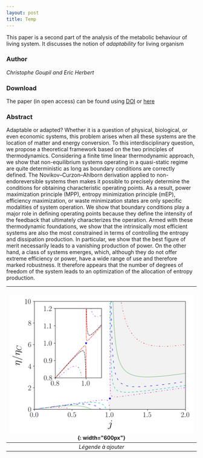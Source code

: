 ```yaml
---
layout: post
title: Temp
---
```


This paper is a second part of the analysis of the metabolic behaviour of living system.
It discusses the notion of *adaptability* for living organism


### Author

*Christophe Goupil and Eric Herbert*

### Download

The paper (in open access) can be found using [DOI](https://doi.org/10.3390/e22010029) or [here](https://www.mdpi.com/1099-4300/22/1/29)

### Abstract

Adaptable or adapted? Whether it is a question of physical, biological, or even economic systems, this problem arises when all these systems are the location of matter and energy conversion. To this interdisciplinary question, we propose a theoretical framework based on the two principles of thermodynamics. Considering a finite time linear thermodynamic approach, we show that non-equilibrium systems operating in a quasi-static regime are quite deterministic as long as boundary conditions are correctly defined. The Novikov–Curzon–Ahlborn derivation applied to non-endoreversible systems then makes it possible to precisely determine the conditions for obtaining characteristic operating points. As a result, power maximization principle (MPP), entropy minimization principle (mEP), efficiency maximization, or waste minimization states are only specific modalities of system operation. We show that boundary conditions play a major role in defining operating points because they define the intensity of the feedback that ultimately characterizes the operation. Armed with these thermodynamic foundations, we show that the intrinsically most efficient systems are also the most constrained in terms of controlling the entropy and dissipation production. In particular, we show that the best figure of merit necessarily leads to a vanishing production of power. On the other hand, a class of systems emerges, which, although they do not offer extreme efficiency or power, have a wide range of use and therefore marked robustness. It therefore appears that the number of degrees of freedom of the system leads to an optimization of the allocation of entropy production.

| ![imageNJP](/images/EntropyKedemCaplan.png){: width="600px"} |
|:--:| 
| *Légende à ajouter* |

